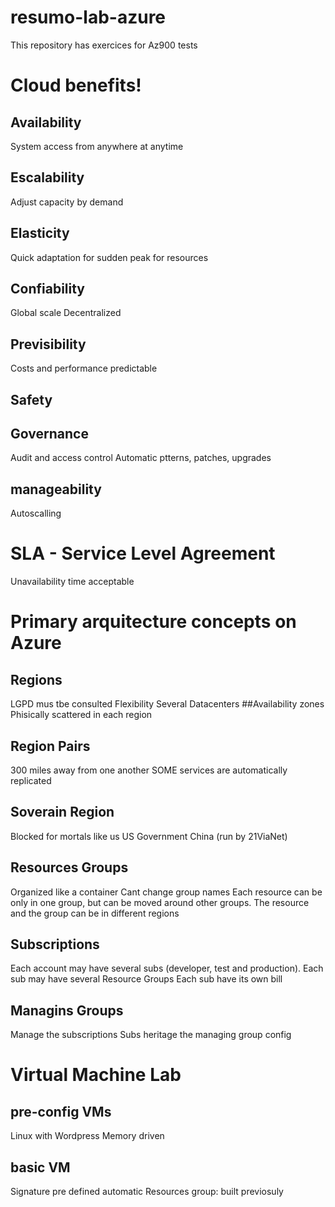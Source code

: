 # resumo-lab-azure
This repository has exercices for Az900 tests

# Cloud benefits! 

## Availability
System access from anywhere at anytime
## Escalability
Adjust capacity by demand
## Elasticity
Quick adaptation for sudden peak for resources
## Confiability
Global scale
Decentralized
## Previsibility
Costs and performance predictable
## Safety
## Governance
Audit and access control
Automatic ptterns, patches, upgrades
## manageability
Autoscalling

# SLA - Service Level Agreement
Unavailability time acceptable

# Primary arquitecture concepts on Azure
## Regions
LGPD mus tbe consulted
Flexibility
Several Datacenters
##Availability zones
Phisically scattered in each region
## Region Pairs
300 miles away from one another
SOME services are automatically replicated
## Soverain Region
Blocked for mortals like us
US Government
China (run by 21ViaNet)
## Resources Groups
Organized like a container
Cant change group names
Each resource can be only in one group, but can be moved around other groups. 
The resource and the group can be in different regions
## Subscriptions
Each account may have several subs (developer, test and production).
Each sub may have several Resource Groups
Each sub have its own bill
## Managins Groups
Manage the subscriptions
Subs heritage the managing group config
<br>
# Virtual Machine Lab
## pre-config VMs
Linux with Wordpress
Memory driven
## basic VM
Signature pre defined automatic
Resources group: built previosuly

